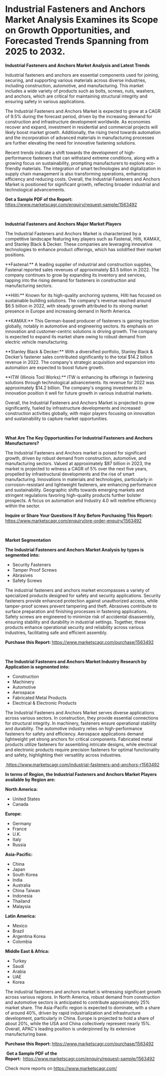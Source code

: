 <p><h1>Industrial Fasteners and Anchors Market Analysis Examines its Scope on Growth Opportunities, and Forecasted Trends Spanning from 2025 to 2032.</h1></p><p><strong>Industrial Fasteners and Anchors Market Analysis and Latest Trends</strong></p>
<p><p>Industrial fasteners and anchors are essential components used for joining, securing, and supporting various materials across diverse industries, including construction, automotive, and manufacturing. This market includes a wide variety of products such as bolts, screws, nuts, washers, and anchors, which are critical for maintaining structural integrity and ensuring safety in various applications.</p><p>The Industrial Fasteners and Anchors Market is expected to grow at a CAGR of 9.5% during the forecast period, driven by the increasing demand for construction and infrastructure development worldwide. As economies recover and expand, investment in residential and commercial projects will likely boost market growth. Additionally, the rising trend towards automation and the incorporation of advanced materials in manufacturing processes are further elevating the need for innovative fastening solutions.</p><p>Recent trends indicate a shift towards the development of high-performance fasteners that can withstand extreme conditions, along with a growing focus on sustainability, prompting manufacturers to explore eco-friendly materials. The integration of smart technologies and digitalization in supply chain management is also transforming operations, enhancing efficiency and reducing costs. Overall, the Industrial Fasteners and Anchors Market is positioned for significant growth, reflecting broader industrial and technological advancements.</p></p>
<p><strong>Get a Sample PDF of the Report:&nbsp;</strong> <a href="https://www.marketscagr.com/enquiry/request-sample/1563492?utm_campaign=2622&utm_medium=2&utm_source=Github&utm_content=ia&utm_term=25022025&utm_id=industrial-fasteners-and-anchors">https://www.marketscagr.com/enquiry/request-sample/1563492</a></p>
<p>&nbsp;</p>
<p><strong>Industrial Fasteners and Anchors Major Market Players</strong></p>
<p><p>The Industrial Fasteners and Anchors Market is characterized by a competitive landscape featuring key players such as Fastenal, Hilti, KAMAX, and Stanley Black & Decker. These companies are leveraging innovative technologies to enhance product offerings, which has solidified their market positions.</p><p>**Fastenal:** A leading supplier of industrial and construction supplies, Fastenal reported sales revenues of approximately $3.5 billion in 2022. The company continues to grow by expanding its inventory and services, tapping into the rising demand for fasteners in construction and manufacturing sectors. </p><p>**Hilti:** Known for its high-quality anchoring systems, Hilti has focused on sustainable building solutions. The company's revenue reached around $6.5 billion in 2022, with steady growth attributed to its strong market presence in Europe and increasing demand in North America.</p><p>**KAMAX:** This German-based producer of fasteners is gaining traction globally, notably in automotive and engineering sectors. Its emphasis on innovation and customer-centric solutions is driving growth. The company is expected to expand its market share owing to robust demand from electric vehicle manufacturing.</p><p>**Stanley Black & Decker:** With a diversified portfolio, Stanley Black & Decker’s fastener sales contributed significantly to the total $14.2 billion revenue in 2022. The company's strategic acquisition and expansion into automation are expected to boost future growth.</p><p>**ITW (Illinois Tool Works):** ITW is enhancing its offerings in fastening solutions through technological advancements. Its revenue for 2022 was approximately $14.2 billion. The company's ongoing investments in innovation position it well for future growth in various industrial markets.</p><p>Overall, the Industrial Fasteners and Anchors Market is projected to grow significantly, fueled by infrastructure developments and increased construction activities globally, with major players focusing on innovation and sustainability to capture market opportunities.</p></p>
<p>&nbsp;</p>
<p><strong>What Are The Key Opportunities For Industrial Fasteners and Anchors Manufacturers?</strong></p>
<p><p>The Industrial Fasteners and Anchors market is poised for significant growth, driven by robust demand from construction, automotive, and manufacturing sectors. Valued at approximately $87 billion in 2023, the market is projected to witness a CAGR of 5% over the next five years, propelled by infrastructural developments and the rise of smart manufacturing. Innovations in materials and technologies, particularly in corrosion-resistant and lightweight fasteners, are enhancing performance and sustainability. Geographic shifts towards emerging markets and stringent regulations favoring high-quality products further bolster prospects. A focus on automation and Industry 4.0 will redefine efficiency within the sector.</p></p>
<p><strong>Inquire or Share Your Questions If Any Before Purchasing This Report:</strong> <a href="https://www.marketscagr.com/enquiry/pre-order-enquiry/1563492?utm_campaign=2622&utm_medium=2&utm_source=Github&utm_content=ia&utm_term=25022025&utm_id=industrial-fasteners-and-anchors">https://www.marketscagr.com/enquiry/pre-order-enquiry/1563492</a></p>
<p>&nbsp;</p>
<p><strong>Market Segmentation</strong></p>
<p><strong>The Industrial Fasteners and Anchors Market Analysis by types is segmented into:</strong></p>
<p><ul><li>Security Fasteners</li><li>Tamper Proof Screws</li><li>Abrasives</li><li>Safety Screws</li></ul></p>
<p><p>The industrial fasteners and anchors market encompasses a variety of specialized products designed for safety and security applications. Security fasteners provide enhanced protection against unauthorized access, while tamper-proof screws prevent tampering and theft. Abrasives contribute to surface preparation and finishing processes in fastening applications. Safety screws are engineered to minimize risk of accidental disassembly, ensuring stability and durability in industrial settings. Together, these products enhance operational security and reliability across various industries, facilitating safe and efficient assembly.</p></p>
<p><strong>Purchase this Report:&nbsp;</strong><a href="https://www.marketscagr.com/purchase/1563492?utm_campaign=2622&utm_medium=2&utm_source=Github&utm_content=ia&utm_term=25022025&utm_id=industrial-fasteners-and-anchors">https://www.marketscagr.com/purchase/1563492</a></p>
<p>&nbsp;</p>
<p><strong>The Industrial Fasteners and Anchors Market Industry Research by Application is segmented into:</strong></p>
<p><ul><li>Construction</li><li>Machinery</li><li>Automotive</li><li>Aerospace</li><li>Fabricated Metal Products</li><li>Electrical & Electronic Products</li></ul></p>
<p><p>The Industrial Fasteners and Anchors Market serves diverse applications across various sectors. In construction, they provide essential connections for structural integrity. In machinery, fasteners ensure operational stability and durability. The automotive industry relies on high-performance fasteners for safety and efficiency. Aerospace applications demand lightweight yet strong anchors for critical components. Fabricated metal products utilize fasteners for assembling intricate designs, while electrical and electronic products require precision fasteners for optimal functionality and safety, highlighting their versatility across industries.</p></p>
<p><a href="https://www.marketscagr.com/industrial-fasteners-and-anchors-r1563492?utm_campaign=2622&utm_medium=2&utm_source=Github&utm_content=ia&utm_term=25022025&utm_id=industrial-fasteners-and-anchors">&nbsp;https://www.marketscagr.com/industrial-fasteners-and-anchors-r1563492</a></p>
<p><strong>In terms of Region, the Industrial Fasteners and Anchors Market Players available by Region are:</strong></p>
<p>
    <p> <strong> North America: </strong>
        <ul>
            <li>United States</li>
            <li>Canada</li>
        </ul>
        </p> 
    <p> <strong> Europe: </strong>
        <ul>
            <li>Germany</li>
            <li>France</li>
            <li>U.K.</li>
            <li>Italy</li>
            <li>Russia</li>
        </ul>
        </p> 
    <p> <strong> Asia-Pacific: </strong>
        <ul>
            <li>China</li>
            <li>Japan</li>
            <li>South Korea</li>
            <li>India</li>
            <li>Australia</li>
            <li>China Taiwan</li>
            <li>Indonesia</li>
            <li>Thailand</li>
            <li>Malaysia</li>
        </ul>
        </p> 
    <p> <strong> Latin America: </strong>
        <ul>
            <li>Mexico</li>
            <li>Brazil</li>
            <li>Argentina Korea</li>
            <li>Colombia</li>
        </ul>
        </p> 
    <p> <strong> Middle East & Africa: </strong>
        <ul>
            <li>Turkey</li>
            <li>Saudi</li>
            <li>Arabia</li>
            <li>UAE</li>
            <li>Korea</li>
        </ul>
    </p>
    </p>
<p><p>The industrial fasteners and anchors market is witnessing significant growth across various regions. In North America, robust demand from construction and automotive sectors is anticipated to contribute approximately 25% market share. The Asia-Pacific region is expected to dominate, with a share of around 40%, driven by rapid industrialization and infrastructure development, particularly in China. Europe is projected to hold a share of about 20%, while the USA and China collectively represent nearly 15%. Overall, APAC's leading position is underpinned by its extensive manufacturing base.</p></p>
<p><strong>Purchase this Report: </strong><a href="https://www.marketscagr.com/purchase/1563492?utm_campaign=2622&utm_medium=2&utm_source=Github&utm_content=ia&utm_term=25022025&utm_id=industrial-fasteners-and-anchors">https://www.marketscagr.com/purchase/1563492</a></p>
<p>&nbsp;<strong>Get a Sample PDF of the Report:&nbsp;&nbsp;</strong><a href="https://www.marketscagr.com/enquiry/request-sample/1563492?utm_campaign=2622&utm_medium=2&utm_source=Github&utm_content=ia&utm_term=25022025&utm_id=industrial-fasteners-and-anchors">https://www.marketscagr.com/enquiry/request-sample/1563492</a></p>
<p><strong></strong></p>
<p>Check more reports on <a href="https://www.marketscagr.com/?utm_campaign=2622&utm_medium=2&utm_source=Github&utm_content=ia&utm_term=25022025&utm_id=industrial-fasteners-and-anchors">https://www.marketscagr.com/</a></p>